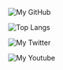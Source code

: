 ![My GitHub](https://github-readme-stats.vercel.app/api?username=abdomuftah&count_private=true&show_icons=true&theme=dark&include_all_commits=true)

![Top Langs](https://github-readme-stats.vercel.app/api/top-langs/?username=abdomuftah&theme=dark&hide=html,php,css&count_private=true&show_icons=true&layout=compact)

![My Twitter](https://twitter.com/Scar_Naruto)

![My Youtube](https://youtube.com/ScarNaruto)
